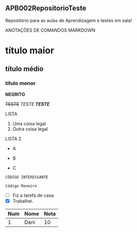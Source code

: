 ## APB002RepositorioTeste
Repositório para as aulas de Aprendizagem e testes em sala!

ANOTAÇÕES DE COMANDOS MARKDOWN
# título maior 
## título médio 
### título menor 
**NEGRITO**

~~TESTE~~
_TESTE_
_**TESTE**_

LISTA
1. Uma coisa legal
2. Outra coisa legal

LISTA 2

* A

* B

* C

`CÓDIGO INTERESSANTE`

```
Código Maneiro

```

- [ ] Fiz a tarefa de casa.
- [x] Trabalhei.

Num|Nome|Nota
---|---|---
 1|  Dani| 10
